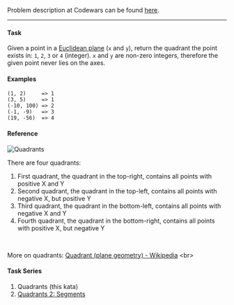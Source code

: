 Problem description at Codewars can be found
[here](https://www.codewars.com/kata/643af0fa9fa6c406b47c5399/train/python).

-------------

#### Task
Given a point in a [Euclidean plane](https://en.wikipedia.org/wiki/Euclidean_plane) (`x` and `y`),
return the quadrant the point exists in: `1`, `2`, `3` or `4` (integer). `x` and `y` are non-zero
integers, therefore the given point never lies on the axes.

#### Examples
```
(1, 2)     => 1
(3, 5)     => 1
(-10, 100) => 2
(-1, -9)   => 3
(19, -56)  => 4
```

#### Reference
![Quadrants](images/Quadrants.png)

There are four quadrants:
1. First quadrant, the quadrant in the top-right, contains all points with positive X and Y
2. Second quadrant, the quadrant in the top-left, contains all points with negative X, but positive
   Y
3. Third quadrant, the quadrant in the bottom-left, contains all points with negative X and Y
4. Fourth quadrant, the quadrant in the bottom-right, contains all points with positive X, but
   negative Y
<br>

More on quadrants: [Quadrant (plane geometry) -
Wikipedia](https://en.wikipedia.org/wiki/Quadrant_(plane_geometry))
<br>

#### Task Series
1. Quadrants (this kata)
2. [Quadrants 2: Segments](https://www.codewars.com/kata/643ea1adef815316e5389d17/train/python)

